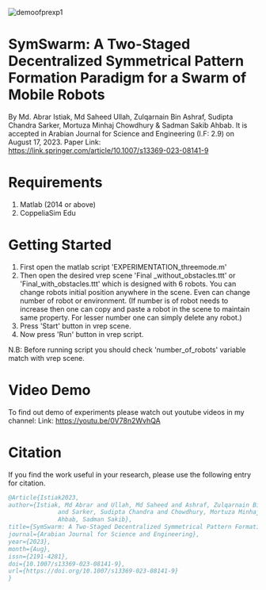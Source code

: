 ![demoofprexp1](6_robots.png)
# SymSwarm: A Two-Staged Decentralized Symmetrical Pattern Formation Paradigm for a Swarm of Mobile Robots
By Md. Abrar Istiak, Md Saheed Ullah, Zulqarnain Bin Ashraf, Sudipta Chandra Sarker, Mortuza Minhaj Chowdhury & Sadman Sakib Ahbab. It is accepted in Arabian Journal for Science and Engineering (I.F: 2.9) on August 17, 2023. Paper Link: https://link.springer.com/article/10.1007/s13369-023-08141-9
# Requirements
1. Matlab (2014 or above)
2. CoppeliaSim Edu

# Getting Started
1. First open the matlab script 'EXPERIMENTATION_threemode.m'
2. Then open the desired vrep scene 'Final _without_obstacles.ttt' or 'Final_with_obstacles.ttt'
which is designed with 6 robots. You can change robots initial position anywhere in the scene.
Even can change number of robot or environment.
(If number is of robot needs to increase then one can copy and paste a robot in the scene
to maintain same property. For lesser number one can simply delete any robot.)
3. Press 'Start' button in vrep scene.
4. Now press 'Run' button in vrep script.

N.B: Before running script you should check 'number_of_robots' variable match with
vrep scene.

# Video Demo
To find out demo of experiments please watch out youtube videos in my channel:
Link: https://youtu.be/0V78n2WvhQA

# Citation
If you find the work useful in your research, please use the following entry for citation.

```BibTeX
﻿@Article{Istiak2023,
author={Istiak, Md Abrar and Ullah, Md Saheed and Ashraf, Zulqarnain Bin
              and Sarker, Sudipta Chandra and Chowdhury, Mortuza Minhaj and
              Ahbab, Sadman Sakib},
title={SymSwarm: A Two-Staged Decentralized Symmetrical Pattern Formation Paradigm for a Swarm of Mobile Robots},
journal={Arabian Journal for Science and Engineering},
year={2023},
month={Aug},
issn={2191-4281},
doi={10.1007/s13369-023-08141-9},
url={https://doi.org/10.1007/s13369-023-08141-9}
}
```
